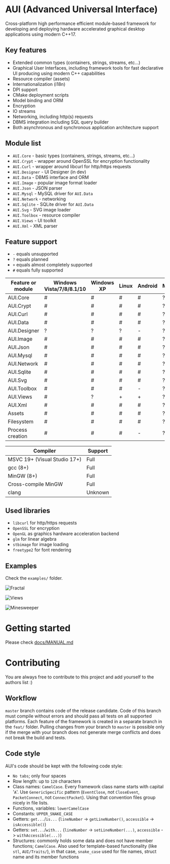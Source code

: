 # AUI (Advanced Universal Interface)
Cross-platform high performance efficient module-based framework for developing and deploying hardware accelerated graphical desktop applications
using modern C++17.

## Key features
- Extended common types (containers, strings, streams, etc...)
- Graphical User Interfaces, including framework tools for fast declarative UI producing using modern C++ capabilities
- Resource compiler (assets)
- Internationalization (i18n)
- DPI support
- CMake deployment scripts
- Model binding and ORM
- Encryption
- IO streams
- Networking, including http(s) requests
- DBMS integration including SQL query builder
- Both asynchronous and synchronous application architecture support

## Module list
- `AUI.Core` - basic types (containers, strings, streams, etc...)
- `AUI.Crypt` - wrapper around OpenSSL for encryption functionality
- `AUI.Curl` - wrapper around libcurl for http/https requests
- `AUI.Designer` - UI Designer (in dev)
- `AUI.Data` - DBMS interface and ORM
- `AUI.Image` - popular image format loader 
- `AUI.Json` - JSON parser
- `AUI.Mysql` - MySQL driver for `AUI.Data`
- `AUI.Network` - networking
- `AUI.Sqlite` - SQLite driver for `AUI.Data`
- `AUI.Svg` - SVG image loader
- `AUI.Toolbox` - resource compiler
- `AUI.Views` - UI toolkit
- `AUI.Xml` - XML parser

## Feature support
 - `-` equals unsupported
 - `?` equals planned
 - `+` equals almost completely supported
 - `#` equals fully supported

| Feature or module | Windows Vista/7/8/8.1/10 | Windows XP | Linux | Android | MacOS | iOS |
|-------------------|--------------------------|------------|-------|---------|-------|-----|
| AUI.Core          |             #            |     #      |   #   |    #    |   ?   |  ?  |
| AUI.Crypt         |             #            |     #      |   #   |    #    |   ?   |  ?  |
| AUI.Curl          |             #            |     #      |   #   |    #    |   ?   |  ?  |
| AUI.Data          |             #            |     #      |   #   |    #    |   ?   |  ?  |
| AUI.Designer      |             ?            |     ?      |   ?   |    -    |   ?   |  -  |
| AUI.Image         |             #            |     #      |   #   |    #    |   ?   |  ?  |
| AUI.Json          |             #            |     #      |   #   |    #    |   ?   |  ?  |
| AUI.Mysql         |             #            |     #      |   #   |    #    |   ?   |  ?  |
| AUI.Network       |             #            |     #      |   #   |    #    |   ?   |  ?  |
| AUI.Sqlite        |             #            |     #      |   #   |    #    |   ?   |  ?  |
| AUI.Svg           |             #            |     #      |   #   |    #    |   ?   |  ?  |
| AUI.Toolbox       |             #            |     #      |   #   |    -    |   ?   |  -  |
| AUI.Views         |             #            |     ?      |   +   |    +    |   ?   |  ?  |
| AUI.Xml           |             #            |     #      |   #   |    #    |   ?   |  ?  |
| Assets            |             #            |     #      |   #   |    #    |   ?   |  ?  |
| Filesystem        |             #            |     #      |   #   |    #    |   ?   |  -  |
| Process creation  |             #            |     #      |   #   |    -    |   ?   |  -  |

| Compiler                     | Support       |
|------------------------------|---------------|
| MSVC 19+ (Visual Studio 17+) | Full          |
| gcc (8+)                     | Full          |
| MinGW (8+)                   | Full          |
| Cross-compile MinGW          | Full          |
| clang                        | Unknown       |

## Used libraries
- `libcurl` for http/https requests
- `OpenSSL` for encryption
- `OpenGL` as graphics hardware acceleration backend
- `glm` for linear algebra
- `stbimage` for image loading
- `freetype2` for font rendering


## Examples
Check the `examples/` folder.

![Fractal](https://sun9-42.userapi.com/impf/WruyOdMmMBrRfpjJ7QrhFepZj7obL3VMGxNSaw/Tr8XxKqdVV8.jpg?size=1261x740&quality=96&proxy=1&sign=f6b851a26a7c40a5f1c22367a34f4c71&type=album)

![Views](https://sun9-72.userapi.com/impf/i-t02B1DzF1AJDBLpDrjX6QkjhnI6VruPGYgrA/8eU7ZvOZ2Lo.jpg?size=1261x740&quality=96&proxy=1&sign=06f90177b68f83228c529d5108e1b685&type=album)

![Minesweeper](https://sun9-10.userapi.com/impf/AW9aUF7nuKdkiOfEz7WtsKqhYARlwVaFb_qV0g/0EGtNBty3NI.jpg?size=392x481&quality=96&proxy=1&sign=adbaf47dada836ab25868abf8db9b9d5&type=album)

# Getting started

Please check [docs/MANUAL.md](docs/MANUAL.md)


# Contributing
You are always free to contribute to this project and add yourself to the authors list :)
## Workflow
`master` branch contains code of the release candidate. Code of this branch must compile without errors and should pass
all tests on all supported platforms.
Each feature of the framework is created in a separate branch in the `feat/` folder. Pulling changes from your branch to
`master` is possible only if the merge with your branch does not generate merge conflicts and does not break the build
and tests.

## Code style
AUI's code should be kept with the following code style:
- `No tabs`; only four spaces
- Row length: up to `120` characters
- Class names: `CamelCase`. Every framework class name starts with capital '`A`'. Use `GenericSpecific` pattern
  (`EventClose`, not `CloseEvent`, `PacketConnect`, not `ConnectPacket`). Using that convention files group nicely in
  file lists.
- Functions, variables: `lowerCamelCase`
- Constants: `UPPER_SNAKE_CASE`
- Getters: `get...`/`is...` (`lineNumber` -> `getLineNumber()`, `accessible` -> `isAccessible()`)
- Getters: `set...`/`with...` (`lineNumber` -> `setLineNumber(...)`, `accessible` -> `withAccessible(...)`)
- Structures: commonly holds some data and does not have member functions; `CamelCase`.
              Also used for template-based functionality (like `stl`, `AUI/Traits/`), in that case, `snake_case` used
              for file names, struct name and its member functions

